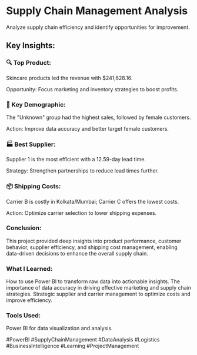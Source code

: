 # Supply Chain Management Analysis
Analyze supply chain efficiency and identify opportunities for improvement.



## Key Insights:

### 🔍 Top Product:
Skincare products led the revenue with $241,628.16.

Opportunity: Focus marketing and inventory strategies to boost profits.


### 🎯 Key Demographic:
The "Unknown" group had the highest sales, followed by female customers.

Action: Improve data accuracy and better target female customers.


### 🏭 Best Supplier:
Supplier 1 is the most efficient with a 12.59-day lead time.

Strategy: Strengthen partnerships to reduce lead times further.


### 📦 Shipping Costs:
Carrier B is costly in Kolkata/Mumbai; Carrier C offers the lowest costs.

Action: Optimize carrier selection to lower shipping expenses.


### Conclusion:
This project provided deep insights into product performance, customer behavior, supplier efficiency, and shipping cost management, enabling data-driven decisions to enhance the overall supply chain.

### What I Learned:
How to use Power BI to transform raw data into actionable insights.
The importance of data accuracy in driving effective marketing and supply chain strategies.
Strategic supplier and carrier management to optimize costs and improve efficiency.


### Tools Used:
Power BI for data visualization and analysis.


#PowerBI #SupplyChainManagement #DataAnalysis #Logistics #BusinessIntelligence #Learning #ProjectManagement
